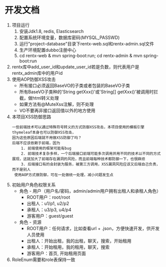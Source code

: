 # 开发文档

1. 项目运行
    1. 安装Jdk1.8, redis, Elasticsearch
    1. 配置系统环境变量，数据库密码(MYSQL_PASSWD)
    1. 运行"project-database"目录下rentx-web.sql和rentx-admin.sql文件
    1. 生产环境配置dubbo注册中心
    1. cd rentx-web & mvn spring-boot:run; cd rentx-admin & mvn spring-boot:run
2. rentx库中add_user_id和update_user_id若是负数，则代表用户是rentx_admin库中的用户id
3. 使用AOP防御XSS攻击
    - 所有接口必须返回BaseVO的子类或者包装的BaseVO子类
    - 所有BaseVO子类种的'String getXxx()'或'String[] getXxx()'被调用时拦截，做html转义处理
    - 如果方法有@MuteXss注解，则不处理
    - VO不要再非接口返回值以外的地方使用
4. 本项目XSS防御思路
    ```
    一些前端技术可以通过特殊符号转义的方式防御XSS攻击，本项目使用的模板引擎thymeleaf本身也可以防御XSS攻击，
    因为这些原因后端就不用做XSS防御了吗？
    后端不应该依赖于前端，因为
        1. 前端使用的框架可能有bug
        2. 前端技术复杂多样，一个后端接口前端可能多次调用并用不同的技术以不同的方式展现，这就加大了前端存在漏洞的风险，而且前端每种技术都防御一下，也很麻烦
        3. 后端接口有的会封装为服务，被第三方调用，XSS漏洞风险应该又后端自己负责，而不是别人
     使用AOP方式做防御，可在一处做统一处理，减小问题发生点
    ```
5. 初始用户角色权限关系
    - 角色 - 用户（用户名/密码，admin/admin用户拥有出租人和承租人角色）
        - ROOT用户：root/root
        - 出租人：u1/p1, u2/p2
        - 承租人：u3/p3, u4/p4
        - 游客用户：guest/guest
    - 角色 - 资源
        - ROOT用户：任何请求，比如查看url + .json，方便快速开发，供开发人员使用
        - 出租人：开始出租，我的出租，聊天，搜索，开始租用
        - 承租人：开始租用，我的租用，聊天，搜索
        - 游客用户：首页, 开始租用页面
6. RoleEnum需要和role表保持一致